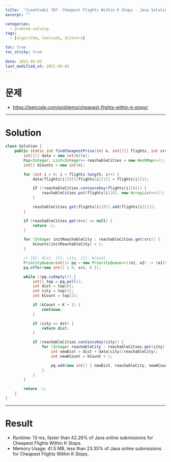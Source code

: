 ```yaml
---
title:  "[LeetCode] 787. Cheapest Flights Within K Stops - Java Solution"
excerpt: ""

categories:
  - problem-solving
tags:
  - [algorithm, leetcode, dijkstra]

toc: true
toc_sticky: true
 
date: 2021-03-03
last_modified_at: 2021-03-03
---
```


# 문제
- https://leetcode.com/problems/cheapest-flights-within-k-stops/

---

# Solution
```java
class Solution {
    public static int findCheapestPrice(int n, int[][] flights, int src, int dst, int K) {
        int[][] data = new int[n][n];
        Map<Integer, List<Integer>> reachableCities = new HashMap<>();
        int[] kCounts = new int[n];

        for (int i = 0; i < flights.length; i++) {
            data[flights[i][0]][flights[i][1]] = flights[i][2];

            if (!reachableCities.containsKey(flights[i][0])) {
                reachableCities.put(flights[i][0], new ArrayList<>());
            }

            reachableCities.get(flights[i][0]).add(flights[i][1]);
        }

        if (reachableCities.get(src) == null) {
            return -1;
        }

        for (Integer initReachableCity : reachableCities.get(src)) {
            kCounts[initReachableCity] = 1;
        }

        // [0]: dist, [1]: city, [2]: kCount
        PriorityQueue<int[]> pq = new PriorityQueue<>((e1, e2) -> (e1[0] - e2[0]));
        pq.offer(new int[] { 0, src, 0 });

        while (!pq.isEmpty()) {
            int[] top = pq.poll();
            int dist = top[0];
            int city = top[1];
            int kCount = top[2];

            if (kCount > K + 1) {
                continue;
            }

            if (city == dst) {
                return dist;
            }

            if (reachableCities.containsKey(city)) {
                for (Integer reachableCity : reachableCities.get(city)) {
                    int newDist = dist + data[city][reachableCity];
                    int newKCount = kCount + 1;

                    pq.add(new int[] { newDist, reachableCity, newKCount });
                }
            }
        }

        return -1;
    }
}
```

---

# Result

- Runtime: 13 ms, faster than 42.26% of Java online submissions for Cheapest Flights Within K Stops.
- Memory Usage: 41.5 MB, less than 23.35% of Java online submissions for Cheapest Flights Within K Stops.